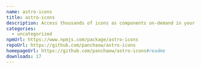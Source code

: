 ```yaml
---
name: astro-icons
title: astro-icons
description: Access thousands of icons as components on-demand in your astro projects.
categories:
  - uncategorized
npmUrl: https://www.npmjs.com/package/astro-icons
repoUrl: https://github.com/panchaow/astro-icons
homepageUrl: https://github.com/panchaow/astro-icons#readme
downloads: 17
---
```

